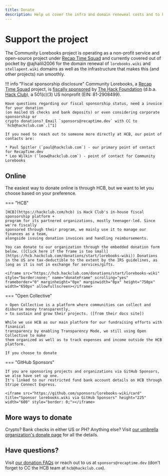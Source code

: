 ```yaml
---
title: Donate
description: Help us cover the infra and domain reneweal costs and to keep maintainers from burning out.
---
```


# Support the project

The Community Lorebooks project is operating as a non-profit service and open-source project
under [Recap Time Squad](https://recaptime.dev) and currently covered out of pocket by
@ajhalili2006 for the domain renewal of `lorebooks.wiki` and `stellapent.wiki` domains as well
as the infrastructure that makes this (and other projects) run smoothly.

!!! info "Fiscal sponsorship disclosure"
    Community Lorebooks, a [Recap Time Squad](https://recaptime.dev) project, is [fiscally sponsored](https://hackclub.com/fiscal-sponsorship)
    by [The Hack Foundation](https://hackfoundation.org) (d.b.a. [Hack Club](https://hackclub.com)), a 501\(c)(3) US nonprofit (EIN: 81-2908499).

    Have questions regarding our fiscal sponsorship status, need a invoice for your donation
    (on mailed US checks and bank deposits) or even considering corporate sponsorship or
    crypto donations? Email `sponsors@recaptime.dev` with CC to `hcb@hackclub.com`.[^1]

    If you need to reach out to someone more directly at HCB, our point of contacts are:

    * Paul Spitler (`paul@hackclub.com`) - our primary point of contact for RecapTime.dev
    * Leo Wilkin (`leow@hackclub.com`) - point of contact for Community Lorebooks

[^1]: **Why carbon copy email to the HCB team?** This way they can have the correspondence between
you and the team, especially in things like invoices.

## Online

The easiest way to donate online is through HCB, but we want to let you choose based on
your preference.

=== "HCB"

    [HCB](https://hackclub.com/hcb) is Hack Club's in-house fiscal sponsorship platform +
    program for its partnered organizations, mostly teenager-led. Since we're fiscally
    sponsored through their program, we mainly use it to manage our finances as a team,
    alongside issuing donation invoices and handling reimbursements.

    You can donate to our organization through the embedded donation form below. ([Click here if the frame is too small](https://hcb.hackclub.com/donations/start/lorebooks-wiki)) Donations in the US are tax-deductible to the extent by the IRS guidelines, as long as it is not in exchange for services/gifts.

    <iframe src="https://hcb.hackclub.com/donations/start/lorebooks-wiki" style="border:none;" name="donateFrame" scrolling="yes" frameborder="0" marginheight="0px" marginwidth="0px" height="750px" width="650px" allowfullscreen></iframe>

=== "Open Collective"

    > Open Collective is a platform where communities can collect and disburse money transparently,
    > to sustain and grow their projects. ([from their docs site])

    While we use HCB as our main platform for our fundraising efforts with finanical
    transparency by enabling Transparency Mode, we still using Open Collective to make
    them organized as well as to track expenses and income outside the HCB platform.

    If you choose to donate

=== "GitHub Sponsors"

    If you are sponsoring projects and organizations via GitHub Sponsors, we also have set up one.
    It's linked to our restricted fund bank account details on HCB through Stripe Connect Express.

    <iframe src="https://github.com/sponsors/lorebooks-wiki/card" title="Sponsor lorebooks.wiki via GitHub Sponsors" height="225" width="600" style="border: 0;"></iframe>

## More ways to donate

Crypto? Bank checks in either US or PH? Anything else? Visit [our umbrella organization's donate page][donate-umbrella]
for all the details.

## Have questions?

Visit [our donation FAQs][faq] or reach out to us at `sponsors@recaptime.dev` (don't forget to CC the HCB team at
`hcb@hackclub.com`).

[donate-umbrella]: https://recaptime.dev/donate
[faq]: https://recaptime.dev/donate/faq